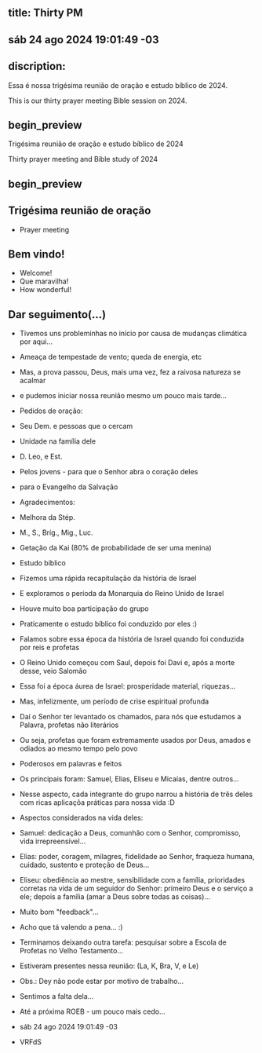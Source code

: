 ## title: Thirty PM
## sáb 24 ago 2024 19:01:49 -03

## discription:

Essa é nossa trigésima reunião de oração e estudo bíblico de 2024.

This is our thirty prayer meeting Bible session on 2024.

## begin_preview

Trigésima reunião de oração e estudo bíblico de 2024

Thirty prayer meeting and Bible study of 2024

## begin_preview

## Trigésima reunião de oração

- Prayer meeting

## Bem vindo!
- Welcome!
- Que maravilha!
- How wonderful!

## Dar seguimento(...)

- Tivemos uns probleminhas no início por causa de mudanças climática por aqui...
- Ameaça de tempestade de vento; queda de energia, etc
- Mas, a prova passou, Deus, mais uma vez, fez a raivosa natureza se acalmar 
- e pudemos iniciar nossa reunião mesmo um pouco mais tarde...

- Pedidos de oração:

- Seu Dem. e pessoas que o cercam
- Unidade na família dele
- D. Leo, e Est.
- Pelos jovens - para que o Senhor abra o coração deles
- para o Evangelho da Salvação

- Agradecimentos:
- Melhora da Stép.
- M., S., Bríg., Mig., Luc.
- Getação da Kai (80% de probabilidade de ser uma menina)

- Estudo bíblico 
- Fizemos uma rápida recapitulação da história de Israel
- E exploramos o períoda da Monarquia do Reino Unido de Israel
- Houve muito boa participação do grupo
- Praticamente o estudo bíblico foi conduzido por eles :)
- Falamos sobre essa época da história de Israel quando foi conduzida por reis e profetas
- O Reino Unido começou com Saul, depois foi Davi e, após a morte desse, veio Salomão
- Essa foi a época áurea de Israel: prosperidade material, riquezas...
- Mas, infelizmente, um período de crise espiritual profunda
- Daí o Senhor ter levantado os chamados, para nós que estudamos a Palavra, profetas não literários
- Ou seja, profetas que foram extremamente usados por Deus, amados e odiados ao mesmo tempo pelo povo
- Poderosos em palavras e feitos
- Os principais foram: Samuel, Elias, Eliseu e Micaías, dentre outros...
- Nesse aspecto, cada integrante do grupo narrou a história de três deles com ricas aplicaçõa práticas para nossa vida :D
- Aspectos considerados na vida deles:
- Samuel: dedicação a Deus, comunhão com o Senhor, compromisso, vida irrepreensível...
- Elias: poder, coragem, milagres, fidelidade ao Senhor, fraqueza humana, cuidado, sustento e proteção de Deus...  
- Eliseu: obediência ao mestre, sensibilidade com a família, prioridades corretas na vida de um seguidor do Senhor: primeiro Deus e o serviço a ele; depois a família (amar a Deus sobre todas as coisas)...
- Muito bom "feedback"...
- Acho que tá valendo a pena... :)
- Terminamos deixando outra tarefa: pesquisar sobre a Escola de Profetas no Velho Testamento... 

- Estiveram presentes nessa reunião: (La, K, Bra, V, e Le)
- Obs.: Dey não pode estar por motivo de trabalho...
- Sentimos a falta dela...

- Até a próxima ROEB - um pouco mais cedo...

- sáb 24 ago 2024 19:01:49 -03
- VRFdS
